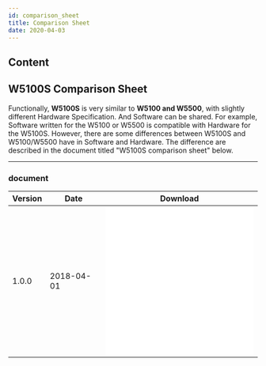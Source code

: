 ```yaml
---
id: comparison_sheet
title: Comparison Sheet
date: 2020-04-03
---
```



## Content

## W5100S Comparison Sheet

Functionally, **W5100S** is very similar to **W5100 and W5500**, with
slightly different Hardware Specification. And Software can be shared.
For example, Software written for the W5100 or W5500 is compatible with
Hardware for the W5100S. However, there are some differences between
W5100S and W5100/W5500 have in Software and Hardware. The difference are
described in the document titled "W5100S comparison sheet" below.

-----

### document

<table>
<thead>
<tr class="header">
<th>Version</th>
<th>Date</th>
<th>Download</th>
</tr>
</thead>
<tbody>
<tr class="odd">
<td>1.0.0</td>
<td>2018-04-01</td>
<td><embed src="/products/w5100s/w5100s_cp_v100k.pdf" class="align-center" /><br />
<embed src="/products/w5100s/w5100s_cp_v100e.pdf" class="align-center" /></td>
</tr>
</tbody>
</table>
